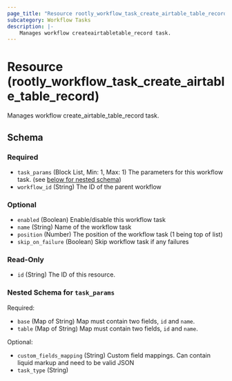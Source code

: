 ```yaml
---
page_title: "Resource rootly_workflow_task_create_airtable_table_record - terraform-provider-rootly"
subcategory: Workflow Tasks
description: |-
    Manages workflow createairtabletable_record task.
---
```


# Resource (rootly_workflow_task_create_airtable_table_record)

Manages workflow create_airtable_table_record task.



<!-- schema generated by tfplugindocs -->
## Schema

### Required

- `task_params` (Block List, Min: 1, Max: 1) The parameters for this workflow task. (see [below for nested schema](#nestedblock--task_params))
- `workflow_id` (String) The ID of the parent workflow

### Optional

- `enabled` (Boolean) Enable/disable this workflow task
- `name` (String) Name of the workflow task
- `position` (Number) The position of the workflow task (1 being top of list)
- `skip_on_failure` (Boolean) Skip workflow task if any failures

### Read-Only

- `id` (String) The ID of this resource.

<a id="nestedblock--task_params"></a>
### Nested Schema for `task_params`

Required:

- `base` (Map of String) Map must contain two fields, `id` and `name`.
- `table` (Map of String) Map must contain two fields, `id` and `name`.

Optional:

- `custom_fields_mapping` (String) Custom field mappings. Can contain liquid markup and need to be valid JSON
- `task_type` (String)
